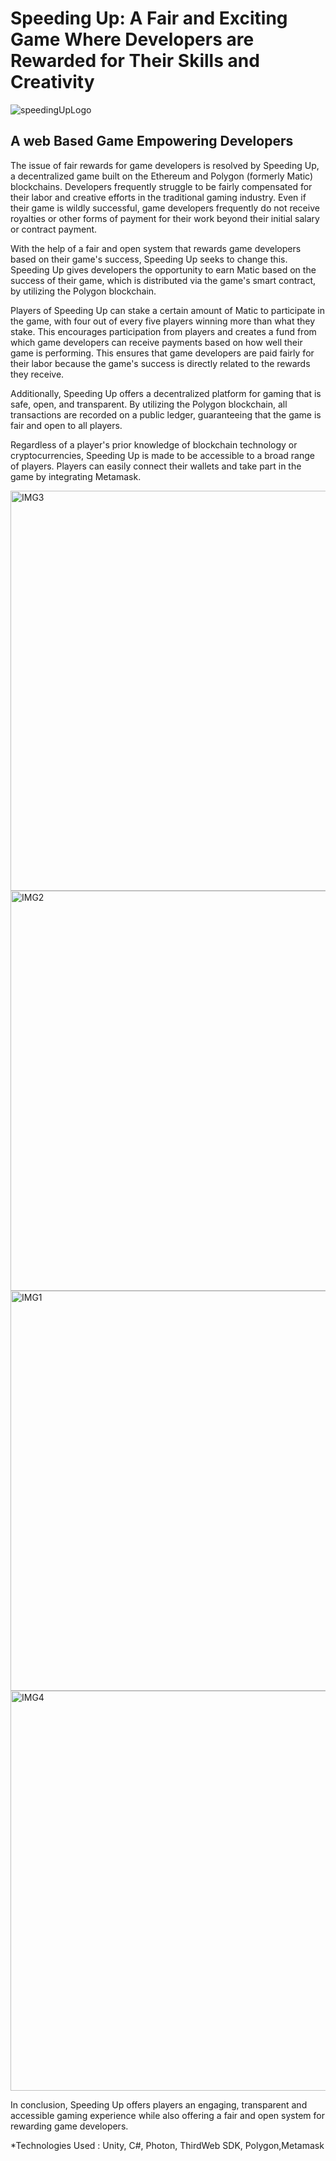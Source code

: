 # Speeding Up: A Fair and Exciting Game Where Developers are Rewarded for Their Skills and Creativity


![speedingUpLogo](https://github.com/coder-ishan/SpeedingUP/assets/59679369/df8807da-335e-4f0e-90ab-409e30c896d7)


## A web Based Game Empowering Developers

The issue of fair rewards for game developers is resolved by Speeding Up, a decentralized game built on the Ethereum and Polygon (formerly Matic) blockchains. Developers frequently struggle to be fairly compensated for their labor and creative efforts in the traditional gaming industry. Even if their game is wildly successful, game developers frequently do not receive royalties or other forms of payment for their work beyond their initial salary or contract payment.

With the help of a fair and open system that rewards game developers based on their game's success, Speeding Up seeks to change this. Speeding Up gives developers the opportunity to earn Matic based on the success of their game, which is distributed via the game's smart contract, by utilizing the Polygon blockchain.

Players of Speeding Up can stake a certain amount of Matic to participate in the game, with four out of every five players winning more than what they stake. This encourages participation from players and creates a fund from which game developers can receive payments based on how well their game is performing. This ensures that game developers are paid fairly for their labor because the game's success is directly related to the rewards they receive.

Additionally, Speeding Up offers a decentralized platform for gaming that is safe, open, and transparent. By utilizing the Polygon blockchain, all transactions are recorded on a public ledger, guaranteeing that the game is fair and open to all players.

 Regardless of a player's prior knowledge of blockchain technology or cryptocurrencies, Speeding Up is made to be accessible to a broad range of players. Players can easily connect their wallets and take part in the game by integrating Metamask.
 
<img width="640" alt="IMG3" src="https://github.com/coder-ishan/SpeedingUP/assets/59679369/a54e611a-c14b-4c4a-af56-af3c453de53b">

<img width="640" alt="IMG2" src="https://github.com/coder-ishan/SpeedingUP/assets/59679369/4c67b832-432f-4e99-bf3a-35951391060b">

<img width="640" alt="IMG1" src="https://github.com/coder-ishan/SpeedingUP/assets/59679369/458673c7-721f-4584-9ccf-99e725d59582">

<img width="640" alt="IMG4" src="https://github.com/coder-ishan/SpeedingUP/assets/59679369/ad95441a-926f-48e9-9e5b-7abd3fa56c59">


In conclusion, Speeding Up offers players an engaging, transparent and accessible gaming experience while also offering a fair and open system for rewarding game developers. 


*Technologies Used : Unity, C#, Photon, ThirdWeb SDK, Polygon,Metamask



